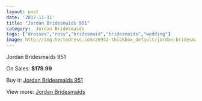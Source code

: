 ```yaml
---
layout: post
date: '2017-11-11'
title: "Jordan Bridesmaids 951"
category:  Jordan Bridesmaids
tags: ["dresses","rosy","bridesmaid","bridesmaids","wedding"]
image: http://img.hectodress.com/26942-thickbox_default/jordan-bridesmaids-951.jpg
---
```

Jordan Bridesmaids 951

On Sales: **$179.99**
<a href="https://www.hectodress.com/-jordan-bridesmaids/12539-jordan-bridesmaids-951.html"><amp-img layout="responsive" width="600" height="600" src="//img.hectodress.com/26942-thickbox_default/jordan-bridesmaids-951.jpg" alt="Jordan Bridesmaids 951 0" /></a>

Buy it: [Jordan Bridesmaids 951](https://www.hectodress.com/-jordan-bridesmaids/12539-jordan-bridesmaids-951.html "Jordan Bridesmaids 951")

View more: [ Jordan Bridesmaids](https://www.hectodress.com/191--jordan-bridesmaids " Jordan Bridesmaids")